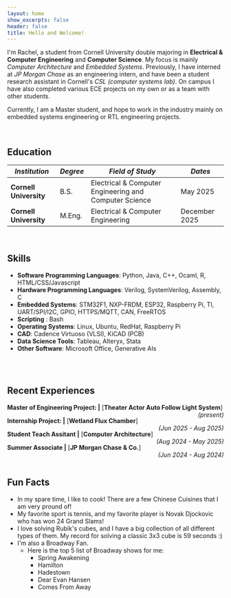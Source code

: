 ```yaml
---
layout: home
show_excerpts: false
header: false
title: Hello and Welcome!
---
```


I'm Rachel, a student from Cornell University double majoring in **Electrical & Computer Engineering** and **Computer Science**. My focus is mainly *Computer Architecture* and *Embedded Systems*. Previously, I have interned at *JP Morgan Chase* as an engineering intern, and have been a student research assistant in Cornell's *CSL (computer systems lab)*. On campus I have also completed various ECE projects on my own or as a team with other students.

Currently, I am a Master student, and hope to work in the industry mainly on embedded systems engineering or RTL engineering projects.

 <br>

## Education

|  *Institution*    | *Degree*       | *Field of Study*     | *Dates* |
| ----------------- | -------------- | -------------------- | ------- |
| **Cornell University** | B.S. | Electrical & Computer Engineering and Computer Science | May 2025  |
| **Cornell University** | M.Eng. | Electrical & Computer Engineering | December 2025  |

  <br>

## Skills

- **Software Programming Languages**: Python, Java, C++, Ocaml, R, HTML/CSS/Javascript
- **Hardware Programming Languages**: Verilog, SystemVerilog, Assembly, C
- **Embedded Systems**: STM32F1, NXP-FRDM, ESP32, Raspberry Pi, TI, UART/SPI/I2C, GPIO, HTTPS/MQTT, CAN, FreeRTOS
- **Scripting** : Bash
- **Operating Systems**: Linux, Ubuntu, RedHat, Raspberry Pi
- **CAD**: Cadence Virtuoso (VLSI), KiCAD (PCB)
- **Data Science Tools**: Tableau, Alteryx, Stata
- **Other Software**: Microsoft Office, Generative AIs
<br>

<br>

## Recent Experiences

**Master of Engineering Project: \|**  [**Theater Actor Auto Follow Light System**]  <span style="float:right;"> <i>(present)</i> </span>

**Internship Project: \|**  [**Wetland Flux Chamber**]  <span style="float:right;"> <i>(Jun 2025 - Aug 2025)</i> </span>

**Student Teach Assitant \|**  [**Computer Architecture**]  <span style="float:right;"> <i>(Aug 2024 - May 2025)</i> </span>

**Summer Associate \|** [**JP Morgan Chase & Co.**]   <span style="float:right;"> <i>(Jun 2024 - Aug 2024)</i> </span>

<br>

## Fun Facts

- In my spare time, I like to cook! There are a few Chinese Cuisines that I am very pround of!
- My favorite sport is tennis, and my favorite player is Novak Djockovic who has won 24 Grand Slams!
- I love solving Rubik's cubes, and I have a big collection of all different types of them. My record for solving a classic 3x3 cube is 59 seconds :)
- I'm also a Broadway Fan.
  - Here is the top 5 list of Broadway shows for me:
    - Spring Awakening
    - Hamilton
    - Hadestown
    - Dear Evan Hansen
    - Comes From Away
